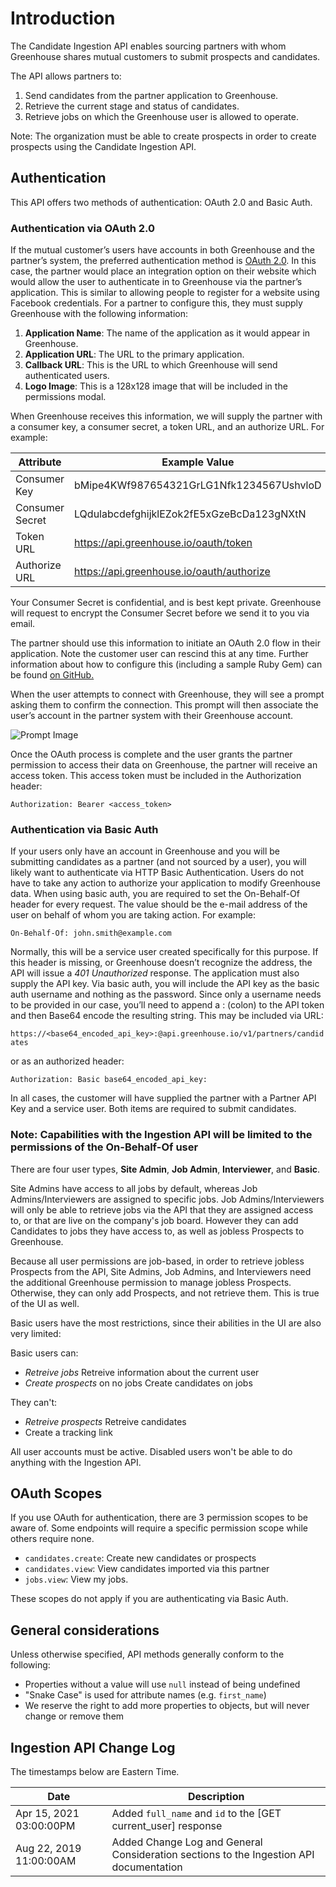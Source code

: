 # Introduction

The Candidate Ingestion API enables sourcing partners with whom Greenhouse shares mutual customers to submit prospects and candidates.

The API allows partners to:

1. Send candidates from the partner application to Greenhouse.
2. Retrieve the current stage and status of candidates.
3. Retrieve jobs on which the Greenhouse user is allowed to operate.

Note: The organization must be able to create prospects in order to create prospects using the Candidate Ingestion API.

## Authentication

This API offers two methods of authentication: OAuth 2.0 and Basic Auth.

### Authentication via OAuth 2.0

If the mutual customer’s users have accounts in both Greenhouse and the partner’s system, the preferred authentication method is [OAuth 2.0](https://tools.ietf.org/html/rfc6749). In this case, the partner would place an integration option on their website which would allow the user to authenticate in to Greenhouse via the partner’s application. This is similar to allowing people to register for a website using Facebook credentials. For a partner to configure this, they must supply Greenhouse with the following information:

1. **Application Name**: The name of the application as it would appear in Greenhouse.
2. **Application URL**: The URL to the primary application.
3. **Callback URL**: This is the URL to which Greenhouse will send
   authenticated users.
4. **Logo Image**: This is a 128x128 image that will be included in the
   permissions modal.

When Greenhouse receives this information, we will supply the partner with a consumer key, a consumer secret, a token URL, and an authorize URL. For example:

| Attribute       | Example Value                             |
| --------------- | ----------------------------------------- |
| Consumer Key    | bMipe4KWf987654321GrLG1Nfk1234567UshvloD  |
| Consumer Secret | LQdulabcdefghijklEZok2fE5xGzeBcDa123gNXtN |
| Token URL       | https://api.greenhouse.io/oauth/token     |
| Authorize URL   | https://api.greenhouse.io/oauth/authorize |

<aside class="notice">
Your Consumer Secret is confidential, and is best kept private. Greenhouse will request to encrypt the Consumer Secret before we send it to you via email. 
</aside>

The partner should use this information to initiate an OAuth 2.0 flow in their application. Note the customer user can rescind this at any time. Further information about how to configure this (including a sample Ruby Gem) can be found [on GitHub.](https://github.com/grnhse/omniauth-greenhouse)

When the user attempts to connect with Greenhouse, they will see a prompt asking them to confirm the connection. This prompt will then associate the user’s account in the partner system with their Greenhouse account.

<img src="/images/prompt.png" alt= "Prompt Image" max-width>

Once the OAuth process is complete and the user grants the partner permission to access their data on Greenhouse, the partner will receive an access token. This access token must be included in the Authorization header:

`Authorization: Bearer <access_token>`

### Authentication via Basic Auth

If your users only have an account in Greenhouse and you will be submitting candidates as a partner (and not sourced by a user), you will likely want to authenticate via HTTP Basic Authentication. Users do not have to take any action to authorize your application to modify Greenhouse data. When using basic auth, you are required to set the On-Behalf-Of header for every request. The value should be the e-mail address of the user on behalf of whom you are taking action. For example:

`On-Behalf-Of: john.smith@example.com`

Normally, this will be a service user created specifically for this purpose. If this header is missing, or Greenhouse doesn’t recognize the address, the API will issue a _401 Unauthorized_ response. The application must also supply the API key. Via basic auth, you will include the API key as the basic auth username and nothing as the password. Since only a username needs to be provided in our case, you’ll need to append a : (colon) to the API token and then Base64 encode the resulting string. This may be included via URL:

`https://<base64_encoded_api_key>:@api.greenhouse.io/v1/partners/candidates`

or as an authorized header:

`Authorization: Basic base64_encoded_api_key:`

In all cases, the customer will have supplied the partner with a Partner API Key and a service user. Both items are required to submit candidates.

### Note: Capabilities with the Ingestion API will be limited to the permissions of the On-Behalf-Of user

There are four user types, **Site Admin**, **Job Admin**, **Interviewer**, and **Basic**.

Site Admins have access to all jobs by default, whereas Job Admins/Interviewers are assigned to specific jobs. Job Admins/Interviewers will only be able to retrieve jobs via the API that they are assigned access to, or that are live on the company's job board. However they can add Candidates to jobs they have access to, as well as jobless Prospects to Greenhouse.

Because all user permissions are job-based, in order to retrieve jobless Prospects from the API, Site Admins, Job Admins, and Interviewers need the additional Greenhouse permission to manage jobless Prospects. Otherwise, they can only add Prospects, and not retrieve them. This is true of the UI as well.

Basic users have the most restrictions, since their abilities in the UI are also very limited:

Basic users can:
* *Retreive jobs* Retreive information about the current user
* *Create prospects* on no jobs Create candidates on jobs

They can't:
* *Retreive prospects* Retreive candidates
* Create a tracking link

<aside class="warning">
All user accounts must be active. Disabled users won't be able to do anything with the Ingestion API.
</aside>



## OAuth Scopes

If you use OAuth for authentication, there are 3 permission scopes to be aware of. Some endpoints will require a specific permission scope while others require none.

- `candidates.create`: Create new candidates or prospects
- `candidates.view`: View candidates imported via this partner
- `jobs.view`: View my jobs.

<aside class="warning">
These scopes do not apply if you are authenticating via Basic Auth.
</aside>

## General considerations

Unless otherwise specified, API methods generally conform to the following:

- Properties without a value will use `null` instead of being undefined
- "Snake Case" is used for attribute names (e.g. `first_name`)
- We reserve the right to add more properties to objects, but will never change or remove them

## Ingestion API Change Log

The timestamps below are Eastern Time.

| Date                    | Description                                                                            |
| ----------------------- | -------------------------------------------------------------------------------------- |
| Apr 15, 2021 03:00:00PM | Added `full_name` and `id` to the [GET current_user] response |
| Aug 22, 2019 11:00:00AM | Added Change Log and General Consideration sections to the Ingestion API documentation |
